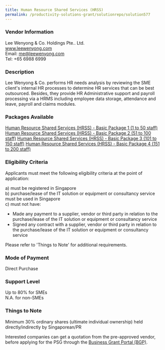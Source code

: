 ```yaml
---
title: Human Resource Shared Services (HRSS)
permalink: /productivity-solutions-grant/solutionrepo/solution577
---
```


### Vendor Information
Lee Wenyong & Co. Holdings Pte.. Ltd.<br>www.leewenyong.com<br>Email: me@leewenyong.com<br>Tel: +65 6988 6999

### Description

Lee Wenyong & Co. performs HR needs analysis by reviewing the SME client's internal HR processes to determine HR services that can be best outsourced. Besides, they provide HR Administrative support and payroll processing via a HRMS including employee data storage, attendance and leave, payroll and claims modules.





### Packages Available

<a href='https://www.gobusiness.gov.sg/images/psg/Lee_Wenyong_Annex_3_Part_1.pdf' target='_blank'>Human Resource Shared Services (HRSS) - Basic Package 1 (1 to 50 staff)</a>
<a href='https://www.gobusiness.gov.sg/images/psg/Lee_Wenyong_Annex_3_Part_2.pdf' target='_blank'>Human Resource Shared Services (HRSS) - Basic Package 2 (51 to 100 staff)</a>
<a href='https://www.gobusiness.gov.sg/images/psg/Lee_Wenyong_Annex_3_Part_3.pdf' target='_blank'>Human Resource Shared Services (HRSS) - Basic Package 3 (101 to 150 staff)</a>
<a href='https://www.gobusiness.gov.sg/images/psg/Lee_Wenyong_Annex_3_Part_4.pdf' target='_blank'>Human Resource Shared Services (HRSS) - Basic Package 4 (151 to 200 staff)</a>

### Eligibility Criteria

Applicants must meet the following eligibility criteria at the point of application:

a) must be registered in Singapore <br>
b) purchase/lease of the IT solution or equipment or consultancy service must be used in Singapore <br>
c) must not have:
- Made any payment to a supplier, vendor or third party in relation to the purchase/lease of the IT solution or equipment or consultancy service
- Signed any contract with a supplier, vendor or third party in relation to the purchase/lease of the IT solution or equipment or consultancy service

Please refer to 'Things to Note' for additional requirements.

### Mode of Payment
Direct Purchase

### Support Level
Up to 80% for SMEs <br>
N.A. for non-SMEs

### Things to Note
Minimum 30% ordinary shares (ultimate individual ownership) held directly/indirectly by Singaporean/PR

Interested companies can get a quotation from the pre-approved vendor, before applying for the PSG through the <a target='_blank' href='https://www.businessgrants.gov.sg/'>Business Grant Portal (BGP)</a>.
